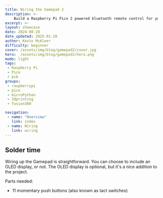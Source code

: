 ```yaml
---
title: Wiring the Gamepad 2
description: >-
    Build a Raspberry Pi Pico 2 powered bluetooth remote control for your robot
excerpt: >-
layout: showcase
date: 2024-08-28
date_updated: 2025-01-20
author: Kevin McAleer
difficulty: beginner
cover: /assets/img/blog/gamepad2/cover.jpg
hero:  /assets/img/blog/gamepad2/hero.png
mode: light
tags: 
 - Raspberry Pi
 - Pico
 - pcb
groups:
 - raspberrypi
 - pico
 - microPython
 - 3dprinting
 - fusion360

navigation:
 - name: "Overview"
   link: index
 - name: Wiring
   link: wiring
---
```


##  Solder time

Wiring up the Gamepad is straightforward. You can choose to include an OLED display, or not. The OLED display is optional, but it's a nice addition to the project.

Parts needed:

- 11 momentary push buttons (also known as tact switches)